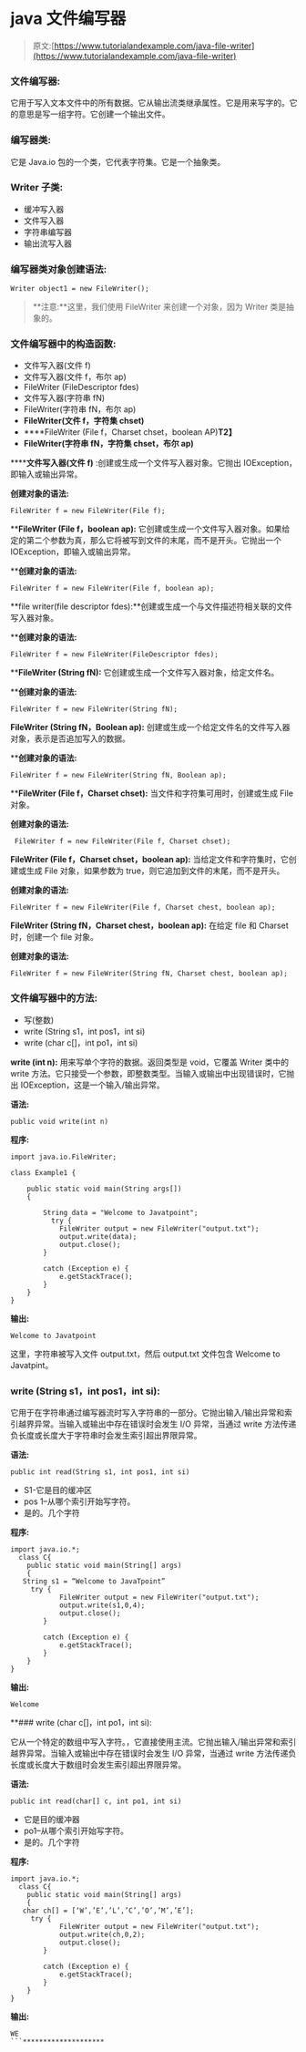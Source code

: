 # java 文件编写器

> 原文:[https://www.tutorialandexample.com/java-file-writer](https://www.tutorialandexample.com/java-file-writer)

### 文件编写器:

它用于写入文本文件中的所有数据。它从输出流类继承属性。它是用来写字的。它的意思是写一组字符。它创建一个输出文件。

### 编写器类:

它是 Java.io 包的一个类，它代表字符集。它是一个抽象类。

### Writer 子类:

*   缓冲写入器
*   文件写入器
*   字符串编写器
*   输出流写入器

### 编写器类对象创建语法:

```
Writer object1 = new FileWriter();
```

> **注意:**这里，我们使用 FileWriter 来创建一个对象，因为 Writer 类是抽象的。

### 文件编写器中的构造函数:

*   文件写入器(文件 f)
*   文件写入器(文件 f，布尔 ap)
*   FileWriter (FileDescriptor fdes)
*   文件写入器(字符串 fN)
*   FileWriter(字符串 fN，布尔 ap)
*   **FileWriter(文件 f，字符集 chset)**
*   ****FileWriter (File f，Charset chset，boolean AP)**T2】**
*   ****FileWriter(字符串 fN，字符集 chset，布尔 ap)****

 ******文件写入器(文件 f)** :创建或生成一个文件写入器对象。它抛出 IOException，即输入或输出异常。

**创建对象的语法:**

```
FileWriter f = new FileWriter(File f);
```

 ****FileWriter (File f，boolean ap):** 它创建或生成一个文件写入器对象。如果给定的第二个参数为真，那么它将被写到文件的末尾，而不是开头。它抛出一个 IOException，即输入或输出异常。

 ****创建对象的语法:**

```
FileWriter f = new FileWriter(File f, boolean ap);
```

**file writer(file descriptor fdes):**创建或生成一个与文件描述符相关联的文件写入器对象。

 ****创建对象的语法:**

```
FileWriter f = new FileWriter(FileDescriptor fdes);
```

 ****FileWriter (String fN):** 它创建或生成一个文件写入器对象，给定文件名。

 ****创建对象的语法:**

```
FileWriter f = new FileWriter(String fN);
```

**FileWriter (String fN，Boolean ap):** 创建或生成一个给定文件名的文件写入器对象，表示是否追加写入的数据。

 ****创建对象的语法:**

```
FileWriter f = new FileWriter(String fN, Boolean ap);
```

 ****FileWriter (File f，Charset chset):** 当文件和字符集可用时，创建或生成 File 对象。

**创建对象的语法:**

```
 FileWriter f = new FileWriter(File f, Charset chset);
```

**FileWriter (File f，Charset chset，boolean ap):** 当给定文件和字符集时，它创建或生成 File 对象，如果参数为 true，则它追加到文件的末尾，而不是开头。

**创建对象的语法:**

```
FileWriter f = new FileWriter(File f, Charset chest, boolean ap); 
```

**FileWriter (String fN，Charset chest，boolean ap):** 在给定 file 和 Charset 时，创建一个 file 对象。

**创建对象的语法:**

```
FileWriter f = new FileWriter(String fN, Charset chest, boolean ap);
```

### 文件编写器中的方法:

*   写(整数)
*   write (String s1，int pos1，int si)
*   write (char c[]，int po1，int si)

**write (int n):**
用来写单个字符的数据。返回类型是 void，它覆盖 Writer 类中的 write 方法。它只接受一个参数，即整数类型。当输入或输出中出现错误时，它抛出 IOException，这是一个输入/输出异常。

**语法:**

```
public void write(int n)
```

**程序:**

```
import java.io.FileWriter;

class Example1 {

    public static void main(String args[])
    {

        String data = "Welcome to Javatpoint";
          try {
            FileWriter output = new FileWriter("output.txt");
            output.write(data);
            output.close();
        }

        catch (Exception e) {
            e.getStackTrace();
        }
    }
} 
```

**输出:**

```
Welcome to Javatpoint
```

这里，字符串被写入文件 output.txt，然后 output.txt 文件包含 Welcome to Javatpint。

### write (String s1，int pos1，int si):

它用于在字符串通过编写器流时写入字符串的一部分。它抛出输入/输出异常和索引越界异常。当输入或输出中存在错误时会发生 I/O 异常，当通过 write 方法传递负长度或长度大于字符串时会发生索引超出界限异常。

**语法:**

```
public int read(String s1, int pos1, int si)
```

*   S1-它是目的缓冲区
*   pos 1–从哪个索引开始写字符。
*   是的。几个字符

**程序:**

```
import java.io.*;
  class C{
    public static void main(String[] args) 
    {
   String s1 = “Welcome to JavaTpoint”
     try {
            FileWriter output = new FileWriter("output.txt");
            output.write(s1,0,4);
            output.close();
        }

        catch (Exception e) {
            e.getStackTrace();
        }
    }
}
```

**输出:**

```
Welcome
```

 **### write (char c[]，int po1，int si):

它从一个特定的数组中写入字符。，它直接使用主流。它抛出输入/输出异常和索引越界异常。当输入或输出中存在错误时会发生 I/O 异常，当通过 write 方法传递负长度或长度大于数组时会发生索引超出界限异常。

**语法:**

```
public int read(char[] c, int po1, int si)
```

*   它是目的缓冲器
*   po1–从哪个索引开始写字符。
*   是的。几个字符

**程序:**

```
import java.io.*;
  class C{
    public static void main(String[] args) 
    {
   char ch[] = [‘W’,’E’,’L’,’C’,’O’,’M’,’E’];
     try {
            FileWriter output = new FileWriter("output.txt");
            output.write(ch,0,2);
            output.close();
        }

        catch (Exception e) {
            e.getStackTrace();
        }
    }
}
```

**输出:**

```
WE
```********************